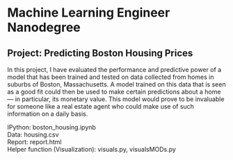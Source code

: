 # Machine Learning Engineer Nanodegree
## Project: Predicting Boston Housing Prices

In this project, I have evaluated the performance and predictive power of a model that has been trained and tested on data collected from homes in suburbs of Boston, Massachusetts. A model trained on this data that is seen as a good fit could then be used to make certain predictions about a home — in particular, its monetary value. This model would prove to be invaluable for someone like a real estate agent who could make use of such information on a daily basis.


IPython: boston_housing.ipynb  
Data: housing.csv  
Report: report.html  
Helper function (Visualization): visuals.py, visualsMODs.py




